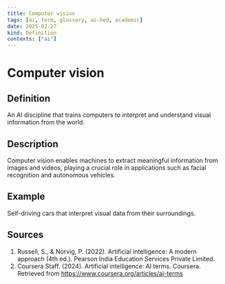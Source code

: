 ```yaml
---
title: Computer vision
tags: [ai, term, glossary, ai-hed, academic]
date: 2025-02-27
kind: Definition
contexts: ["ai"]
---
```


# Computer vision

## Definition
An AI discipline that trains computers to interpret and understand visual information from the world.

## Description
Computer vision enables machines to extract meaningful information from images and videos, playing a crucial role in applications such as facial recognition and autonomous vehicles.

## Example
Self-driving cars that interpret visual data from their surroundings.

## Sources
1. Russell, S., & Norvig, P. (2022). Artificial intelligence: A modern approach (4th ed.). Pearson India Education Services Private Limited.
2. Coursera Staff. (2024). Artificial intelligence: AI terms. Coursera. Retrieved from https://www.coursera.org/articles/ai-terms
